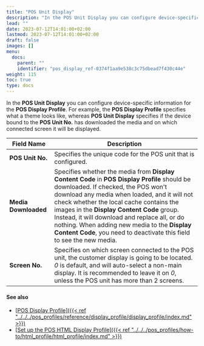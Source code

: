 ```yaml
---
title: "POS Unit Display"
description: "In the POS Unit Display you can configure device-specific information for the POS Display Profile."
lead: ""
date: 2023-07-12T14:01:00+02:00
lastmod: 2023-07-12T14:01:00+02:00
draft: false
images: []
menu:
  docs:
    parent: ""
    identifier: "pos_display_ref-0374f1aa9e538c3c75dbead7f430c44e"
weight: 115
toc: true
type: docs
---
```


In the **POS Unit Display** you can configure device-specific information for the **POS Display Profile**. For example, the **POS Display Profile** specifies what a theme looks like, whereas **POS Unit Display** specifies if the device bound to the **POS Unit No.** has downloaded the media and on which connected screen it will be displayed.

| Field Name      | Description |
| ----------- | ----------- |
| **POS Unit No.**       | Specifies the unique code for the POS unit that is configured.   |
| **Media Downloaded**   | Specifies whether the media from **Display Content Code** in **POS Display Profile** should be downloaded. If checked, the POS won't download any media when loaded, and it will not check whether the local cache contains the images in the **Display Content Code** group. Instead, it will download and replace all, or do nothing. When adding new media to the **Display Content Code**, you need to deactivate this field to see the new media.       |
| **Screen No.**  | Specifies on which screen connected to the POS unit, the customer display is going to be located. *0* is default, and will auto-select a non-main display. It is recommended to leave it on *0*, unless the POS unit has more than 2 screens. |

#### See also

- [<ins>POS Display Profile<ins>]({{< ref "../../../pos_profiles/reference/display_profile/display_profile/index.md" >}})
- [<ins>Set up the POS HTML Display Profile<ins>]({{< ref "../../../pos_profiles/how-to/html_profile/html_profile/index.md" >}})